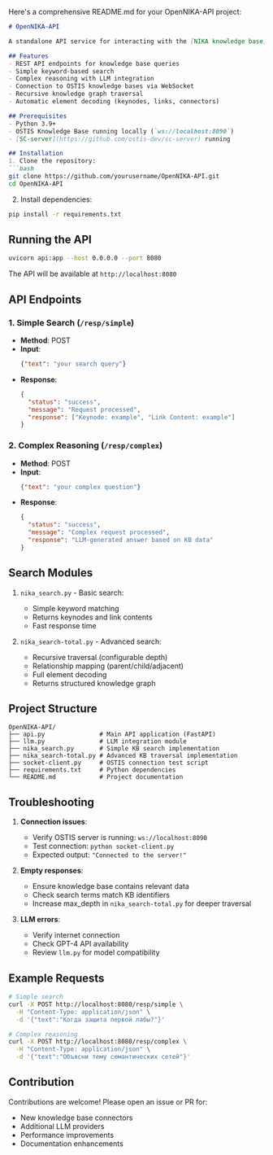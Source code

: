 Here's a comprehensive README.md for your OpenNIKA-API project:

```markdown
# OpenNIKA-API

A standalone API service for interacting with the [NIKA knowledge base](https://github.com/ostis-apps/nika) using OSTIS technology.

## Features
- REST API endpoints for knowledge base queries
- Simple keyword-based search
- Complex reasoning with LLM integration
- Connection to OSTIS knowledge bases via WebSocket
- Recursive knowledge graph traversal
- Automatic element decoding (keynodes, links, connectors)

## Prerequisites
- Python 3.9+
- OSTIS Knowledge Base running locally (`ws://localhost:8090`)
- [SC-server](https://github.com/ostis-dev/sc-server) running

## Installation
1. Clone the repository:
```bash
git clone https://github.com/yourusername/OpenNIKA-API.git
cd OpenNIKA-API
```

2. Install dependencies:
```bash
pip install -r requirements.txt
```

## Running the API
```bash
uvicorn api:app --host 0.0.0.0 --port 8080
```
The API will be available at `http://localhost:8080`

## API Endpoints

### 1. Simple Search (`/resp/simple`)
- **Method**: POST
- **Input**: 
  ```json
  {"text": "your search query"}
  ```
- **Response**:
  ```json
  {
    "status": "success",
    "message": "Request processed",
    "response": ["Keynode: example", "Link Content: example"]
  }
  ```

### 2. Complex Reasoning (`/resp/complex`)
- **Method**: POST
- **Input**: 
  ```json
  {"text": "your complex question"}
  ```
- **Response**:
  ```json
  {
    "status": "success",
    "message": "Complex request processed",
    "response": "LLM-generated answer based on KB data"
  }
  ```

## Search Modules
1. `nika_search.py` - Basic search:
   - Simple keyword matching
   - Returns keynodes and link contents
   - Fast response time

2. `nika_search-total.py` - Advanced search:
   - Recursive traversal (configurable depth)
   - Relationship mapping (parent/child/adjacent)
   - Full element decoding
   - Returns structured knowledge graph

## Project Structure
```
OpenNIKA-API/
├── api.py               # Main API application (FastAPI)
├── llm.py               # LLM integration module
├── nika_search.py       # Simple KB search implementation
├── nika_search-total.py # Advanced KB traversal implementation
├── socket-client.py     # OSTIS connection test script
├── requirements.txt     # Python dependencies
└── README.md            # Project documentation
```

## Troubleshooting
1. **Connection issues**:
   - Verify OSTIS server is running: `ws://localhost:8090`
   - Test connection: `python socket-client.py`
   - Expected output: `"Connected to the server!"`

2. **Empty responses**:
   - Ensure knowledge base contains relevant data
   - Check search terms match KB identifiers
   - Increase max_depth in `nika_search-total.py` for deeper traversal

3. **LLM errors**:
   - Verify internet connection
   - Check GPT-4 API availability
   - Review `llm.py` for model compatibility

## Example Requests
```bash
# Simple search
curl -X POST http://localhost:8080/resp/simple \
  -H "Content-Type: application/json" \
  -d '{"text":"Когда защита первой лабы?"}'

# Complex reasoning
curl -X POST http://localhost:8080/resp/complex \
  -H "Content-Type: application/json" \
  -d '{"text":"Объясни тему семантических сетей"}'
```

## Contribution
Contributions are welcome! Please open an issue or PR for:
- New knowledge base connectors
- Additional LLM providers
- Performance improvements
- Documentation enhancements
```
